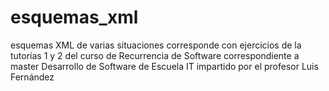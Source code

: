 # esquemas_xml
esquemas XML de varias situaciones
corresponde con ejercicios de la tutorías 1 y 2 del curso de Recurrencia de Software
correspondiente a master Desarrollo de Software de Escuela IT
impartido por el profesor Luis Fernández

